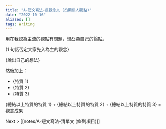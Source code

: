 ```yaml
---
title: "A-短文寫法-反觀念文 (凸顯個人觀點)"
date: "2022-10-16"
aliases: []
tags: Writing
---
```


用在我認為主流的觀點有問題，想凸顯自己的論點。

{1 句話否定大家先入為主的觀念}

{說出自己的想法}

然後加上：
- {特質 1}
- {特質 2}
- {特質 3}

{總結以上特質的特質 1} + {總結以上特質的特質 2} + {總結以上特質的特質 3} = 觀念成果

Next > [[notes/A-短文寫法-清單文 (條列項目)]]